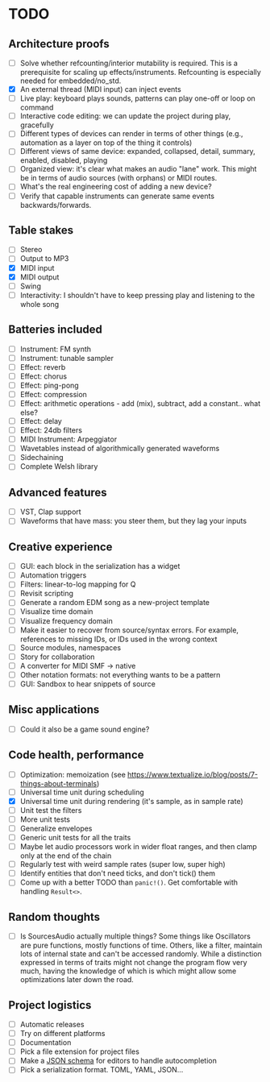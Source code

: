 # TODO

## Architecture proofs

- [ ] Solve whether refcounting/interior mutability is required. This is a
  prerequisite for scaling up effects/instruments. Refcounting is especially
  needed for embedded/no_std.
- [x] An external thread (MIDI input) can inject events
- [ ] Live play: keyboard plays sounds, patterns can play one-off or loop on
  command
- [ ] Interactive code editing: we can update the project during play,
  gracefully
- [ ] Different types of devices can render in terms of other things (e.g.,
  automation as a layer on top of the thing it controls)
- [ ] Different views of same device: expanded, collapsed, detail, summary,
  enabled, disabled, playing
- [ ] Organized view: it's clear what makes an audio "lane" work. This might be
  in terms of audio sources (with orphans) or MIDI routes.
- [ ] What's the real engineering cost of adding a new device?
- [ ] Verify that capable instruments can generate same events
  backwards/forwards.

## Table stakes

- [ ] Stereo
- [ ] Output to MP3
- [X] MIDI input
- [X] MIDI output
- [ ] Swing
- [ ] Interactivity: I shouldn't have to keep pressing play and listening to the
  whole song

## Batteries included

- [ ] Instrument: FM synth
- [ ] Instrument: tunable sampler
- [ ] Effect: reverb
- [ ] Effect: chorus
- [ ] Effect: ping-pong
- [ ] Effect: compression
- [ ] Effect: arithmetic operations - add (mix), subtract, add a constant.. what
  else?
- [ ] Effect: delay
- [ ] Effect: 24db filters
- [ ] MIDI Instrument: Arpeggiator
- [ ] Wavetables instead of algorithmically generated waveforms
- [ ] Sidechaining
- [ ] Complete Welsh library

## Advanced features

- [ ] VST, Clap support
- [ ] Waveforms that have mass: you steer them, but they lag your inputs

## Creative experience

- [ ] GUI: each block in the serialization has a widget
- [ ] Automation triggers
- [ ] Filters: linear-to-log mapping for Q
- [ ] Revisit scripting
- [ ] Generate a random EDM song as a new-project template
- [ ] Visualize time domain
- [ ] Visualize frequency domain
- [ ] Make it easier to recover from source/syntax errors. For example,
  references to missing IDs, or IDs used in the wrong context
- [ ] Source modules, namespaces
- [ ] Story for collaboration
- [ ] A converter for MIDI SMF -> native
- [ ] Other notation formats: not everything wants to be a pattern
- [ ] GUI: Sandbox to hear snippets of source

## Misc applications

- [ ] Could it also be a game sound engine?

## Code health, performance

- [ ] Optimization: memoization (see
  <https://www.textualize.io/blog/posts/7-things-about-terminals>)
- [ ] Universal time unit during scheduling
- [x] Universal time unit during rendering (it's sample, as in sample rate)
- [ ] Unit test the filters
- [ ] More unit tests
- [ ] Generalize envelopes
- [ ] Generic unit tests for all the traits
- [ ] Maybe let audio processors work in wider float ranges, and then clamp only
  at the end of the chain
- [ ] Regularly test with weird sample rates (super low, super high)
- [ ] Identify entities that don't need ticks, and don't tick() them
- [ ] Come up with a better TODO than `panic!()`. Get comfortable with handling
  `Result<>`.

## Random thoughts

- [ ] Is SourcesAudio actually multiple things? Some things like Oscillators are
  pure functions, mostly functions of time. Others, like a filter, maintain lots
  of internal state and can't be accessed randomly. While a distinction
  expressed in terms of traits might not change the program flow very much,
  having the knowledge of which is which might allow some optimizations later
  down the road.

## Project logistics

- [ ] Automatic releases
- [ ] Try on different platforms
- [ ] Documentation
- [ ] Pick a file extension for project files
- [ ] Make a [JSON
  schema](https://dev.to/brpaz/how-to-create-your-own-auto-completion-for-json-and-yaml-files-on-vs-code-with-the-help-of-json-schema-k1i)
  for editors to handle autocompletion
- [ ] Pick a serialization format. TOML, YAML, JSON...
